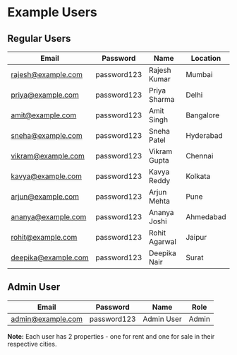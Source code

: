 # Example Users

## Regular Users
| Email | Password | Name | Location |
|-------|----------|------|----------|
| rajesh@example.com | password123 | Rajesh Kumar | Mumbai |
| priya@example.com | password123 | Priya Sharma | Delhi |
| amit@example.com | password123 | Amit Singh | Bangalore |
| sneha@example.com | password123 | Sneha Patel | Hyderabad |
| vikram@example.com | password123 | Vikram Gupta | Chennai |
| kavya@example.com | password123 | Kavya Reddy | Kolkata |
| arjun@example.com | password123 | Arjun Mehta | Pune |
| ananya@example.com | password123 | Ananya Joshi | Ahmedabad |
| rohit@example.com | password123 | Rohit Agarwal | Jaipur |
| deepika@example.com | password123 | Deepika Nair | Surat |

## Admin User
| Email | Password | Name | Role |
|-------|----------|------|------|
| admin@example.com | password123 | Admin User | Admin |

**Note:** Each user has 2 properties - one for rent and one for sale in their respective cities.